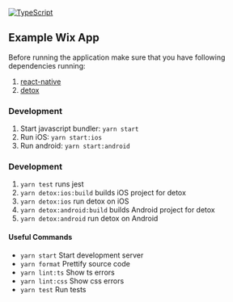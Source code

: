 [![TypeScript](https://badges.frapsoft.com/typescript/version/typescript-next.svg?v=101)](https://www.typescriptlang.org/)

## Example Wix App

Before running the application make sure that you have following dependencies running:

1. [react-native](https://facebook.github.io/react-native/docs/getting-started)
2. [detox](https://github.com/wix/Detox/blob/master/docs/Introduction.GettingStarted.md)

### Development

1. Start javascript bundler: `yarn start`
2. Run iOS: `yarn start:ios`
3. Run android: `yarn start:android`

### Development

1. `yarn test` runs jest
2. `yarn detox:ios:build` builds iOS project for detox
3. `yarn detox:ios` run detox on iOS
4. `yarn detox:android:build` builds Android project for detox
4. `yarn detox:android` run detox on Android

#### Useful Commands

- `yarn start` Start development server
- `yarn format` Prettify source code
- `yarn lint:ts` Show ts errors
- `yarn lint:css` Show css errors
- `yarn test` Run tests
